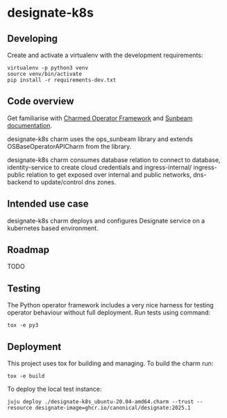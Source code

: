 # designate-k8s

## Developing

Create and activate a virtualenv with the development requirements:

    virtualenv -p python3 venv
    source venv/bin/activate
    pip install -r requirements-dev.txt

## Code overview

Get familiarise with [Charmed Operator Framework](https://juju.is/docs/sdk)
and [Sunbeam documentation](sunbeam-docs).

designate-k8s charm uses the ops\_sunbeam library and extends
OSBaseOperatorAPICharm from the library.

designate-k8s charm consumes database relation to connect to database,
identity-service to create cloud credentials and ingress-internal/
ingress-public relation to get exposed over internal and public networks,
dns-backend to update/control dns zones.

## Intended use case

designate-k8s charm deploys and configures Designate service
on a kubernetes based environment.

## Roadmap

TODO

## Testing

The Python operator framework includes a very nice harness for testing
operator behaviour without full deployment. Run tests using command:

    tox -e py3

## Deployment

This project uses tox for building and managing. To build the charm
run:

    tox -e build

To deploy the local test instance:

    juju deploy ./designate-k8s_ubuntu-20.04-amd64.charm --trust --resource designate-image=ghcr.io/canonical/designate:2025.1

<!-- LINKS -->

[sunbeam-docs]: https://opendev.org/openstack/sunbeam-charms/src/branch/main/README.md

